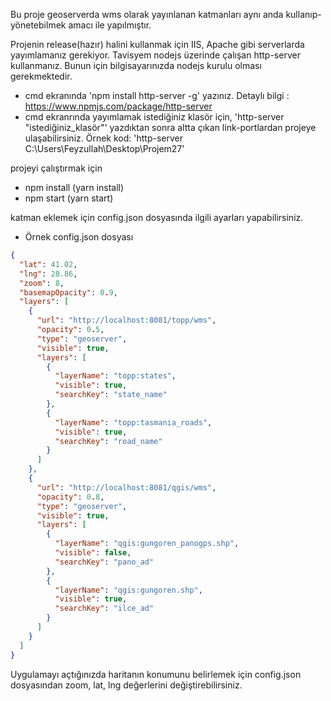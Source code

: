 Bu proje geoserverda wms olarak yayınlanan katmanları aynı anda kullanıp-yönetebilmek amacı ile yapılmıştır.

Projenin release(hazır) halini kullanmak için IIS, Apache gibi serverlarda yayımlamanız gerekiyor.
Tavisyem nodejs üzerinde çalışan http-server kullanmanız. Bunun için bilgisayarınızda nodejs kurulu olması gerekmektedir.
- cmd ekranında 'npm install http-server -g' yazınız. Detaylı bilgi : https://www.npmjs.com/package/http-server
- cmd ekranrında yayımlamak istediğiniz klasör için, 'http-server "istediğiniz_klasör"' yazdıktan sonra altta çıkan link-portlardan projeye ulaşabilirsiniz. Örnek kod: 'http-server C:\Users\Feyzullah\Desktop\Projem27'

projeyi çalıştırmak için
- npm install (yarn install)
- npm start (yarn start)

katman eklemek için config.json dosyasında ilgili ayarları yapabilirsiniz.

* Örnek config.json dosyası
```json
{
  "lat": 41.02,
  "lng": 28.86,
  "zoom": 8,
  "basemapOpacity": 0.9,
  "layers": [
    {
      "url": "http://localhost:8081/topp/wms",
      "opacity": 0.5,
      "type": "geoserver",
      "visible": true,
      "layers": [
        {
          "layerName": "topp:states",
          "visible": true,
          "searchKey": "state_name"
        },
        {
          "layerName": "topp:tasmania_roads",
          "visible": true,
          "searchKey": "road_name"
        }
      ]
    },
    {
      "url": "http://localhost:8081/qgis/wms",
      "opacity": 0.8,
      "type": "geoserver",
      "visible": true,
      "layers": [
        {
          "layerName": "qgis:gungoren_panogps.shp",
          "visible": false,
          "searchKey": "pano_ad"
        },
        {
          "layerName": "qgis:gungoren.shp",
          "visible": true,
          "searchKey": "ilce_ad"
        }
      ]
    }
  ]
}
```

Uygulamayı açtığınızda haritanın konumunu belirlemek için config.json dosyasından zoom, lat, lng değerlerini değiştirebilirsiniz.
